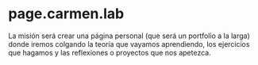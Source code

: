 # page.carmen.lab
La misión será crear una página personal (que será un portfolio a la larga) donde iremos colgando la teoría que vayamos aprendiendo, los ejercicios que hagamos y las reflexiones o proyectos que nos apetezca.
